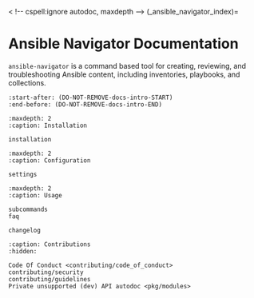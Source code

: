 < !-- cspell:ignore autodoc, maxdepth -->
(_ansible_navigator_index)=
# Ansible Navigator Documentation

`ansible-navigator` is a command based tool for creating, reviewing, and troubleshooting Ansible content, including inventories, playbooks, and collections.

```{include} ../README.md
:start-after: (DO-NOT-REMOVE-docs-intro-START)
:end-before: (DO-NOT-REMOVE-docs-intro-END)
```


```{toctree}
:maxdepth: 2
:caption: Installation

installation
```

```{toctree}
:maxdepth: 2
:caption: Configuration

settings
```

```{toctree}
:maxdepth: 2
:caption: Usage

subcommands
faq
```

```{toctree}
changelog
```

```{toctree}
:caption: Contributions
:hidden:

Code Of Conduct <contributing/code_of_conduct>
contributing/security
contributing/guidelines
Private unsupported (dev) API autodoc <pkg/modules>
```
